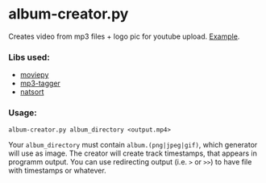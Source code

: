 # album-creator.py
Creates video from mp3 files + logo pic for youtube upload. [Example](https://youtu.be/LBr9fia4HOk).
### Libs used:
* [moviepy](https://github.com/Zulko/moviepy)
* [mp3-tagger](https://github.com/artcom-net/mp3-tagger)
* [natsort](https://github.com/SethMMorton/natsort)

### Usage:
`album-creator.py album_directory <output.mp4>`

Your `album_directory` must contain `album.(png|jpeg|gif)`, which generator will use as image.
The creator will create track timestamps, that appears in programm output. You can use redirecting output (i.e. `>` or `>>`) to have file with timestamps or whatever.
